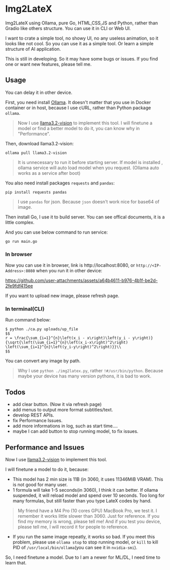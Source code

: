 # Img2LateX
Img2LateX using Ollama, pure Go, HTML,CSS,JS and Python, rather than Gradio like others structure. You can use it in CLI or Web UI.

I want to crate a simple tool, no showy UI, no any useless animation, so it looks like not cool. So you can use it as a simple tool. Or learn a simple structure of AI application.

This is still in developing. So it may have some bugs or issues. If you find one or want new features, please tell me.

## Usage
You can delay it in other device.

First, you need install [Ollama](https://ollama.com/). It doesn't matter that you use in Docker container or in host, because I use cURL, rather than Python package `ollama`.
>Now I use [llama3.2-vision](https://ollama.com/library/llama3.2-vision) to implement this tool. I will finetune a model or find a better model to do it, you can know why in "Performance".

Then, download llama3.2-vision:

```
ollama pull llama3.2-vision
```

> It is unnecessary to run it before starting server. If model is installed , ollama service will auto load model when you request. (Ollama auto works as a service after boot)

You also need install packages `requests` and `pandas`:

```
pip install requests pandas
```

>I use `pandas` for json. Because `json` doesn't work nice for base64 of image. 

Then install Go, I use it to build server. You can see offical documents, it is a little complex.

And you can use below command to run service:

```
go run main.go
```

### In browser
Now you can use it in browser, link is http://localhost:8080, or `http://<IP-Address>:8080` when you run it in other device:



https://github.com/user-attachments/assets/a64b4611-b976-4b1f-be2d-2fe9fdf415ee



If you want to upload new image, please refresh page.

### In terminal(CLI)
Run command below:

```
$ python ./ca.py uploads/up_file 
$$
r = \frac{\sum_{i=1}^{n}\left(x_i - x\right)\left(y_i - y\right)}{\sqrt{\left(\sum_{i=1}^{n}\left(x_i-x\right)^2\right) \left(\sum_{i=1}^{n}\left(y_i-y\right)^2\right)}}\\
$$
```

You can convert any image by path.

> Why I use `python ./img2latex.py`, rather `!#/usr/bin/python`. Because maybe your device has many version pythons, it is bad to work. 


## Todos
- add clear button. (Now it via refresh page)
- add menus to output more format subtitles/text.
- develop REST APIs.
- fix Performance Issues.
- add more informations in log, such as start time....
- maybe I can add button to stop running model, to fix issues.

## Performance and Issues
Now I use [llama3.2-vision](https://ollama.com/library/llama3.2-vision) to implement this tool. 

I will finetune a model to do it, because:
- This model has 2 min size is 11B (in 3060, it uses 11346MiB VRAM). This is not good for many user.
- 1 formula will take 1-5 seconds(in 3060), I think it can better. If ollama suspended, it will reload model and spend over 10 seconds. Too long for many formulas, but still faster than you type LateX codes by hand. 
> My friend have a M4 Pro (10 cores GPU) MacBook Pro, we test it. I remember it works little slower than 3060. Just for reference. 
>If you find my memory is wrong, please tell me! And if you test you device, please tell me, I will record it for people to reference.
- If you run the same image repeatly, it works so bad. If you meet this problem, please use `ollama stop` to stop running model, or `kill` to kill PID of `/usr/local/bin/ollama`(you can see it in `nvidia-smi`).

So, I need finetune a model. Due to I am a newer for ML/DL, I need time to learn that. 
